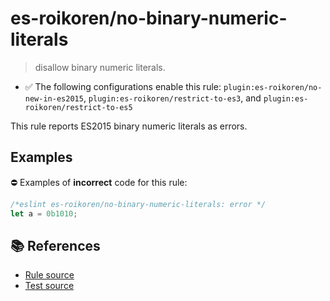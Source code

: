 # es-roikoren/no-binary-numeric-literals
> disallow binary numeric literals.

- ✅ The following configurations enable this rule: `plugin:es-roikoren/no-new-in-es2015`, `plugin:es-roikoren/restrict-to-es3`, and `plugin:es-roikoren/restrict-to-es5`

This rule reports ES2015 binary numeric literals as errors.

## Examples

⛔ Examples of **incorrect** code for this rule:

```js
/*eslint es-roikoren/no-binary-numeric-literals: error */
let a = 0b1010;
```

## 📚 References

- [Rule source](https://github.com/roikoren755/eslint-plugin-es/blob/v0.0.2/src/rules/no-binary-numeric-literals.ts)
- [Test source](https://github.com/roikoren755/eslint-plugin-es/blob/v0.0.2/tests/src/rules/no-binary-numeric-literals.ts)
